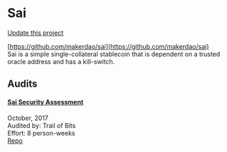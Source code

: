 
# Sai

[Update this project](https://github.com/ConsenSys/blockchainSecurityDB/edit/master/projects/sai.json)
  
[https://github.com/makerdao/sai](https://github.com/makerdao/sai)<br>
Sai is a simple single-collateral stablecoin that is dependent on a trusted oracle address and has a kill-switch.


## Audits



#### [Sai Security Assessment](https://github.com/trailofbits/publications/blob/master/reviews/sai.pdf)

October, 2017<br>
Audited by: Trail of Bits<br>Effort: 8 person-weeks<br>
[Repo](https://github.com/makerdao/sai/tree/e138cbdc8a422e82949be55b8d200c975882ff48)
      

  



